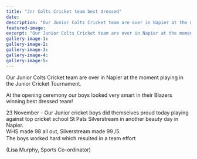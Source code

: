 ```yaml
---
title: "Jnr Colts Cricket team best dressed"
date: 
description: "Our Junior Colts Cricket team are over in Napier at the moment playing in the Junior Cricket Tournament. At the opening ceremony our boys won best dressed team!"
featured-image: 
excerpt: "Our Junior Colts Cricket team are over in Napier at the moment playing in the Junior Cricket Tournament. At the opening ceremony our boys looked very smart in their Blazers winning best dressed team!"
gallery-image-1: 
gallery-image-2: 
gallery-image-3: 
gallery-image-4: 
gallery-image-5: 
---
```


<p><span>Our Junior Colts Cricket team are over in Napier at the moment playing in the Junior Cricket Tournament.</span></p>
<p><span>At the opening ceremony our boys looked very smart in their Blazers winning best dressed team!&nbsp;</span></p>
<p><span><span>23 November - Our Junior cricket boys did themselves proud today playing against top cricket school St Pats Silverstream in another beauty day in Napier.<br /></span></span>WHS made 98 all out, Silverstream made 99 /5. <br />The boys worked hard which resulted in a team effort &nbsp;<span class="_5mfr _47e3"><img class="img" src="https://www.facebook.com/images/emoji.php/v6/fee/1/16/1f3cf.png" alt="" width="16" height="16" /></span></p>
<p><span class="_5mfr _47e3">(Lisa Murphy, Sports Co-ordinator)</span></p>

